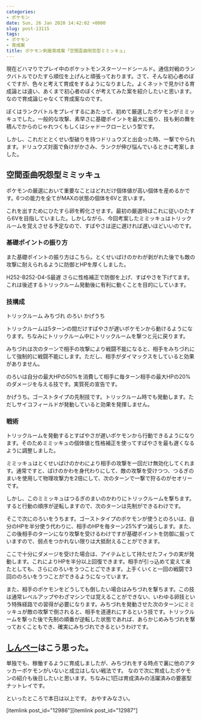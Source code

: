 ```yaml
---
categories:
- ポケモン
date: Sun, 26 Jan 2020 14:42:02 +0000
slug: post-13115
tags:
- ポケモン
- 育成案
title: ポケモン剣盾育成案「空間歪曲呪怨型ミミッキュ」
---
```


現在どハマりでプレイ中のポケットモンスターソードシールド。通信対戦のランクバトルでひたすら順位を上げんと頑張っております。さて、そんな初心者のぼくですが、色々と考えて育成をするようになりました。よくネットで見かける育成論とは違い、あくまで初心者のぼくが考えてみた案を紹介したいと思います。なので育成論じゃなくて育成案なのです。

<!--more--> 

ぼくはランクバトルをプレイするにあたって、初めて厳選したポケモンがミミッキュでした。一般的な攻撃、素早さに基礎ポイントを最大に振り、技も剣の舞を積んでからのじゃれつくもしくはシャドークローという型です。

しかし、これだととくせい型破りを持つドリュウズと出会った時、一撃でやられます。ドリュウズ対面で負けがかさみ、ランクが伸び悩んでいるときに考案しました。

<h2> 空間歪曲呪怨型ミミッキュ</h2>
ポケモンの厳選において重要なことはどれだけ個体値が高い個体を産めるかです。6つの能力を全てがMAXの状態の個体を6Vと言います。

これを出すためにひたすら卵を孵化させます。最初の厳選時はこれに従いひたすら6Vを目指していました。しかしながら、今回考案したミミッキュはトリックルームを覚えさせる予定なので、すばやさは逆に遅ければ遅いほどいいのです。

<h3>基礎ポイントの振り方</h3>
また基礎ポイントの振り方はこちら。とくせいばけのかわが剥がれた後でも敵の攻撃に耐えられるように防御とHPを厚くしました。

H252-B252-D4-S最遅
さらに性格補正で防御を上げ、すばやさを下げてます。これは後述するトリックルーム発動後に有利に動くことを目的にしています。

<h3>技構成</h3>
トリックルーム
みちづれ
のろい
かげうち

トリックルームは5ターンの間だけすばやさが遅いポケモンから動けるようになります。ちなみにトリックルーム中にトリックルームを撃つと元に戻ります。

みちづれは次のターンで相手の攻撃により戦闘不能になると、相手をみちづれにして強制的に戦闘不能にします。ただし、相手がダイマックスをしていると効果がありません。

のろいは自分の最大HPの50%を消費して相手に毎ターン相手の最大HPの20%のダメージを与える技です。実質死の宣告です。

かげうち。ゴーストタイプの先制技です。トリックルーム時でも発動します。ただしサイコフィールドが発動していると効果を発揮しません。

<h3>戦術</h3>
トリックルームを発動するとすばやさが遅いポケモンから行動できるようになります。そのためミミッキュの個体値と性格補正を使ってすばやさを最も遅くなるように調整しました。

ミミッキュはとくせいばけのかわにより相手の攻撃を一回だけ無効化してくれます。通常ですと、ばけのかわを身代わりにして、敵の攻撃を受けつつ、つるぎのまいを使用して物理攻撃力を2倍にして、次のターンで一撃で狩るのがセオリーです。

しかし、このミミッキュはつるぎのまいのかわりにトリックルームを撃ちます。すると行動の順序が逆転しますので、次のターンは先制ができるわけです。

そこで次にのろいをうちます。ゴーストタイプのポケモンが使うとのろいは、自分のHPを半分使う代わりに、相手のHPを毎ターン25%ずつ減らします。また、この後相手のターンになり攻撃を受けるわけですが基礎ポイントを防御に振っていますので、弱点をつかれない限りは大抵耐えることができます。

ここで十分にダメージを受けた場合は、アイテムとして持たせたフィラの実が発動します。これによりHPを半分以上回復できます。相手が引っ込めて変えて来たとしても、さらにのろいをうつことごできます。上手くいくと一回の戦闘で3回ののろいをうつことができるようになっています。

また、相手のポケモンをどうしても倒したい場合はみちづれを撃ちます。この技は通常レベルアップやわざマシンでは覚えることができない、いわゆる卵技という特殊経路での習得が必要になります。みちづれを発動させた次のターンにミミッキュが敵の攻撃で倒されると、相手を道連れにするという技です。トリックルームを撃った後で先制の順番が逆転した状態であれば、あらかじめみちづれを撃っておくこともでき、確実にみちづれできるというわけです。

<h2><a href="https://twitter.com/s_s_p_y">しんぺー</a>はこう思った。</h2>
単独でも、稼働するように育成しましたが、みちづれをする時点で裏に他のアタッカーポケモンがいないと成立はしない戦法です。
なので次に育成したポケモンの紹介も後日したいと思います。ちなみに1匹は育成済みの活躍済みの要塞型ナットレイです。

といったところで本日は以上です。
おやすみなさい。

[itemlink post_id="12986"][itemlink post_id="12987"]